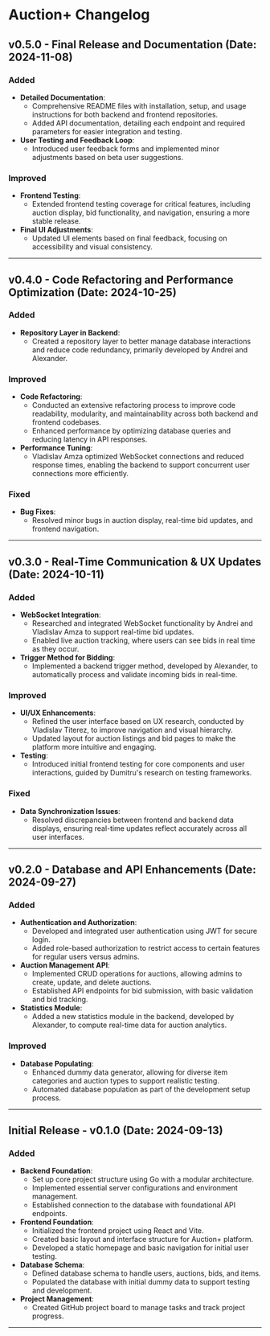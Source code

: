 # Auction+ Changelog

## v0.5.0 - Final Release and Documentation (Date: 2024-11-08)

### Added
- **Detailed Documentation**:
  - Comprehensive README files with installation, setup, and usage instructions for both backend and frontend repositories.
  - Added API documentation, detailing each endpoint and required parameters for easier integration and testing.
- **User Testing and Feedback Loop**:
  - Introduced user feedback forms and implemented minor adjustments based on beta user suggestions.

### Improved
- **Frontend Testing**:
  - Extended frontend testing coverage for critical features, including auction display, bid functionality, and navigation, ensuring a more stable release.
- **Final UI Adjustments**:
  - Updated UI elements based on final feedback, focusing on accessibility and visual consistency.

---

## v0.4.0 - Code Refactoring and Performance Optimization (Date: 2024-10-25)

### Added
- **Repository Layer in Backend**:
  - Created a repository layer to better manage database interactions and reduce code redundancy, primarily developed by Andrei and Alexander.

### Improved
- **Code Refactoring**:
  - Conducted an extensive refactoring process to improve code readability, modularity, and maintainability across both backend and frontend codebases.
  - Enhanced performance by optimizing database queries and reducing latency in API responses.
- **Performance Tuning**:
  - Vladislav Amza optimized WebSocket connections and reduced response times, enabling the backend to support concurrent user connections more efficiently.

### Fixed
- **Bug Fixes**:
  - Resolved minor bugs in auction display, real-time bid updates, and frontend navigation.

---

## v0.3.0 - Real-Time Communication & UX Updates (Date: 2024-10-11)

### Added
- **WebSocket Integration**:
  - Researched and integrated WebSocket functionality by Andrei and Vladislav Amza to support real-time bid updates.
  - Enabled live auction tracking, where users can see bids in real time as they occur.
- **Trigger Method for Bidding**:
  - Implemented a backend trigger method, developed by Alexander, to automatically process and validate incoming bids in real-time.

### Improved
- **UI/UX Enhancements**:
  - Refined the user interface based on UX research, conducted by Vladislav Titerez, to improve navigation and visual hierarchy.
  - Updated layout for auction listings and bid pages to make the platform more intuitive and engaging.
- **Testing**:
  - Introduced initial frontend testing for core components and user interactions, guided by Dumitru's research on testing frameworks.

### Fixed
- **Data Synchronization Issues**:
  - Resolved discrepancies between frontend and backend data displays, ensuring real-time updates reflect accurately across all user interfaces.

---

## v0.2.0 - Database and API Enhancements (Date: 2024-09-27)

### Added
- **Authentication and Authorization**:
  - Developed and integrated user authentication using JWT for secure login.
  - Added role-based authorization to restrict access to certain features for regular users versus admins.
- **Auction Management API**:
  - Implemented CRUD operations for auctions, allowing admins to create, update, and delete auctions.
  - Established API endpoints for bid submission, with basic validation and bid tracking.
- **Statistics Module**:
  - Added a new statistics module in the backend, developed by Alexander, to compute real-time data for auction analytics.

### Improved
- **Database Populating**:
  - Enhanced dummy data generator, allowing for diverse item categories and auction types to support realistic testing.
  - Automated database population as part of the development setup process.

---

## Initial Release - v0.1.0 (Date: 2024-09-13)

### Added
- **Backend Foundation**:
  - Set up core project structure using Go with a modular architecture.
  - Implemented essential server configurations and environment management.
  - Established connection to the database with foundational API endpoints.
- **Frontend Foundation**:
  - Initialized the frontend project using React and Vite.
  - Created basic layout and interface structure for Auction+ platform.
  - Developed a static homepage and basic navigation for initial user testing.
- **Database Schema**:
  - Defined database schema to handle users, auctions, bids, and items.
  - Populated the database with initial dummy data to support testing and development.
- **Project Management**:
  - Created GitHub project board to manage tasks and track project progress.

---
